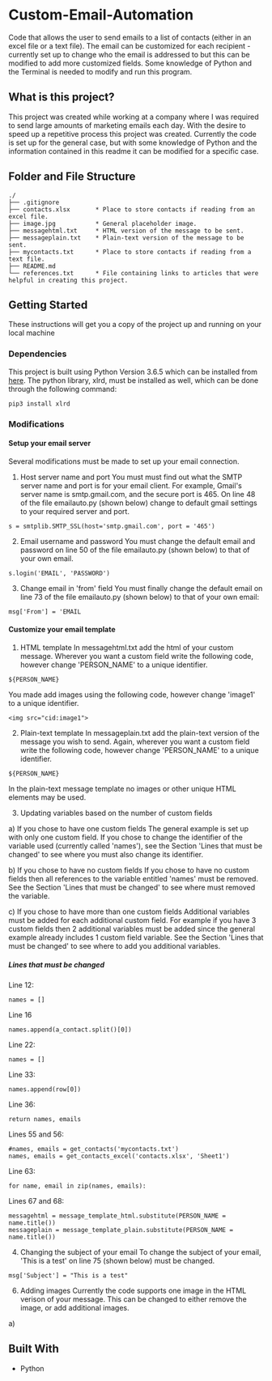 # Custom-Email-Automation

Code that allows the user to send emails to a list of contacts (either in an excel file or a text file). The email can be customized for each recipient - currently set up to change who the email is addressed to but this can be modified to add more customized fields. Some knowledge of Python and the Terminal is needed to modify and run this program.

## What is this project?

This project was created while working at a company where I was required to send large amounts of marketing emails each day. With the desire to speed up a repetitive process this project was created. Currently the code is set up for the general case, but with some knowledge of Python and the information contained in this readme it can be modified for a specific case.

## Folder and File Structure
```
./
├── .gitignore
├── contacts.xlsx       * Place to store contacts if reading from an excel file.
├── image.jpg           * General placeholder image.
├── messagehtml.txt     * HTML version of the message to be sent.
├── messageplain.txt    * Plain-text version of the message to be sent.
├── mycontacts.txt      * Place to store contacts if reading from a text file.
├── README.md
└── references.txt      * File containing links to articles that were helpful in creating this project.
```

## Getting Started

These instructions will get you a copy of the project up and running on your local machine

### Dependencies

This project is built using Python Version 3.6.5 which can be installed from [here](https://www.python.org/downloads/). The python library, xlrd, must be installed as well, which can be done through the following command:

```
pip3 install xlrd
```

### Modifications

#### Setup your email server

Several modifications must be made to set up your email connection.

1. Host server name and port
You must must find out what the SMTP server name and port is for your email client. For example, Gmail's server name is smtp.gmail.com, and the secure port is 465. On line 48 of the file emailauto.py (shown below) change to default gmail settings to your required server and port.

```
s = smtplib.SMTP_SSL(host='smtp.gmail.com', port = '465')
```

2. Email username and password
You must change the default email and password on line 50 of the file emailauto.py (shown below) to that of your own email.

```
s.login('EMAIL', 'PASSWORD')
```

3. Change email in 'from' field
You must finally change the default email on line 73 of the file emailauto.py (shown below) to that of your own email:

```
msg['From'] = 'EMAIL
```

#### Customize your email template

1. HTML template
In messagehtml.txt add the html of your custom message. Wherever you want a custom field write the following code, however change 'PERSON_NAME' to a unique identifier.

```
${PERSON_NAME}
```

You made add images using the following code, however change 'image1' to a unique identifier.

```
<img src="cid:image1">
```

2. Plain-text template
In messageplain.txt add the plain-text version of the message you wish to send. Again, wherever you want a custom field write the following code, however change 'PERSON_NAME' to a unique identifier.

```
${PERSON_NAME}
```

In the plain-text message template no images or other unique HTML elements may be used.

3. Updating variables based on the number of custom fields

a) If you chose to have one custom fields
The general example is set up with only one custom field. If you chose to change the identifier of the variable used (currently called 'names'), see the Section 'Lines that must be changed' to see where you must also change its identifier.

b) If you chose to have no custom fields
If you chose to have no custom fields then all references to the variable entitled 'names' must be removed. See the Section 'Lines that must be changed' to see where must removed the variable.

c) If you chose to have more than one custom fields
Additional variables must be added for each additional custom field. For example if you have 3 custom fields then 2 additional variables must be added since the general example already includes 1 custom field variable. See the Section 'Lines that must be changed' to see where to add you additional variables.

##### Lines that must be changed
Line 12:
```
names = []
```

Line 16
```
names.append(a_contact.split()[0])
```

Line 22:
```
names = []
```

Line 33:
```
names.append(row[0])
```

Line 36:
```
return names, emails
```

Lines 55 and 56:
```
#names, emails = get_contacts('mycontacts.txt')
names, emails = get_contacts_excel('contacts.xlsx', 'Sheet1')
```

Line 63:
```
for name, email in zip(names, emails):
```

Lines 67 and 68:
```
messagehtml = message_template_html.substitute(PERSON_NAME = name.title())
messageplain = message_template_plain.substitute(PERSON_NAME = name.title())
```

4. Changing the subject of your email
To change the subject of your email, 'This is a test' on line 75 (shown below) must be changed.

```
msg['Subject'] = "This is a test"
```

6. Adding images
Currently the code supports one image in the HTML verison of your message. This can be changed to either remove the image, or add additional images.

a)

## Built With

* Python
